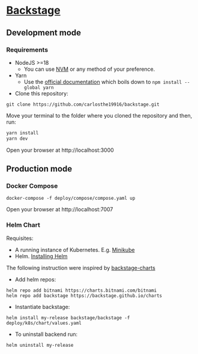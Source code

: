 # [Backstage](https://backstage.io)

## Development mode

### Requirements

- NodeJS >=18
  - You can use [NVM](https://github.com/nvm-sh/nvm) or any method of your preference.
- Yarn
  - Use the [official documentation](https://classic.yarnpkg.com/en/docs/install) which boils down to `npm install --global yarn`
- Clone this repository:

```
git clone https://github.com/carlosthe19916/backstage.git
```

Move your terminal to the folder where you cloned the repository and then, run:

```sh
yarn install
yarn dev
```

Open your browser at http://localhost:3000

## Production mode

### Docker Compose

```shell
docker-compose -f deploy/compose/compose.yaml up
```

Open your browser at http://localhost:7007

### Helm Chart

Requisites:

- A running instance of Kubernetes. E.g. [Minikube](https://minikube.sigs.k8s.io/docs/start/)
- Helm. [Installing Helm](https://helm.sh/docs/intro/install/)

The following instruction were inspired by [backstage-charts](https://github.com/backstage/charts/tree/main/charts/backstage)

- Add helm repos:

```shell
helm repo add bitnami https://charts.bitnami.com/bitnami
helm repo add backstage https://backstage.github.io/charts
```

- Instantiate backstage:

```shell
helm install my-release backstage/backstage -f deploy/k8s/chart/values.yaml
```

- To uninstall backend run:

```shell
helm uninstall my-release
```
